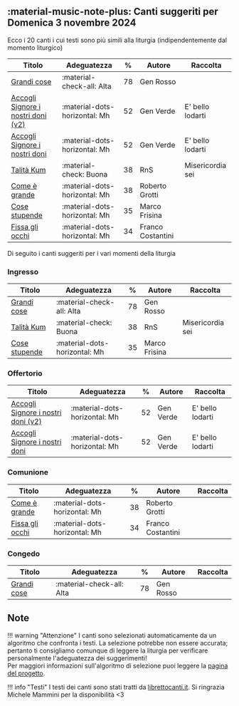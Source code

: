 ## :material-music-note-plus: Canti suggeriti per Domenica 3 novembre 2024

Ecco i 20 canti i cui testi sono più simili alla liturgia (indipendentemente dal momento liturgico)

| Titolo | Adeguatezza | % | Autore | Raccolta |
| --- | --- | --- | --- | --- |
| [Grandi cose](https://www.librettocanti.it/mod_canti_gestione#!canto/vedi/217) | :material-check-all: Alta | 78 | Gen Rosso |  |
| [Accogli Signore i nostri doni (v2)](https://www.librettocanti.it/mod_canti_gestione#!canto/vedi/1649) | :material-dots-horizontal: Mh | 52 | Gen Verde | E' bello lodarti |
| [Accogli Signore i nostri doni](https://www.librettocanti.it/mod_canti_gestione#!canto/vedi/6) | :material-dots-horizontal: Mh | 52 | Gen Verde | E' bello lodarti |
| [Talità Kum](https://www.librettocanti.it/mod_canti_gestione#!canto/vedi/1651) | :material-check: Buona | 38 | RnS | Misericordia sei |
| [Come è grande](https://www.librettocanti.it/mod_canti_gestione#!canto/vedi/133) | :material-dots-horizontal: Mh | 38 | Roberto Grotti |  |
| [Cose stupende ](https://www.librettocanti.it/mod_canti_gestione#!canto/vedi/1999) | :material-dots-horizontal: Mh | 35 | Marco Frisina |  |
| [Fissa gli occhi](https://www.librettocanti.it/mod_canti_gestione#!canto/vedi/195) | :material-dots-horizontal: Mh | 34 | Franco Costantini |  |

Di seguito i canti suggeriti per i vari momenti della liturgia

### Ingresso

| Titolo | Adeguatezza | % | Autore | Raccolta |
| --- | --- | --- | --- | --- |
| [Grandi cose](https://www.librettocanti.it/mod_canti_gestione#!canto/vedi/217) | :material-check-all: Alta | 78 | Gen Rosso |  |
| [Talità Kum](https://www.librettocanti.it/mod_canti_gestione#!canto/vedi/1651) | :material-check: Buona | 38 | RnS | Misericordia sei |
| [Cose stupende ](https://www.librettocanti.it/mod_canti_gestione#!canto/vedi/1999) | :material-dots-horizontal: Mh | 35 | Marco Frisina |  |

### Offertorio

| Titolo | Adeguatezza | % | Autore | Raccolta |
| --- | --- | --- | --- | --- |
| [Accogli Signore i nostri doni (v2)](https://www.librettocanti.it/mod_canti_gestione#!canto/vedi/1649) | :material-dots-horizontal: Mh | 52 | Gen Verde | E' bello lodarti |
| [Accogli Signore i nostri doni](https://www.librettocanti.it/mod_canti_gestione#!canto/vedi/6) | :material-dots-horizontal: Mh | 52 | Gen Verde | E' bello lodarti |

### Comunione
| Titolo | Adeguatezza | % | Autore | Raccolta |
| --- | --- | --- | --- | --- |
| [Come è grande](https://www.librettocanti.it/mod_canti_gestione#!canto/vedi/133) | :material-dots-horizontal: Mh | 38 | Roberto Grotti |  |
| [Fissa gli occhi](https://www.librettocanti.it/mod_canti_gestione#!canto/vedi/195) | :material-dots-horizontal: Mh | 34 | Franco Costantini |  |

### Congedo
| Titolo | Adeguatezza | % | Autore | Raccolta |
| --- | --- | --- | --- | --- |
| [Grandi cose](https://www.librettocanti.it/mod_canti_gestione#!canto/vedi/217) | :material-check-all: Alta | 78 | Gen Rosso |  |

## Note
!!! warning "Attenzione"
    I canti sono selezionati automaticamente da un algoritmo che confronta i testi. La selezione potrebbe non essere accurata; pertanto ti consigliamo comunque di leggere la liturgia per verificare personalmente l'adeguatezza dei suggerimenti!<br>Per maggiori informazioni sull'algoritmo di selezione puoi leggere la [pagina del progetto](https://hildegard.it/progetto/).

!!! info "Testi"
    I testi dei canti sono stati tratti da [librettocanti.it](https://www.librettocanti.it/). Si ringrazia Michele Mammini per la disponibilità <3


